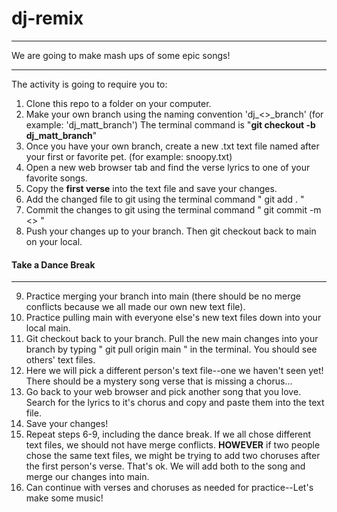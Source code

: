 # dj-remix
---
We are going to make mash ups of some epic songs!

---
The activity is going to require you to:
1. Clone this repo to a folder on your computer.
2. Make your own branch using the naming convention 'dj_<<name>>_branch' (for example: 'dj_matt_branch') The terminal command is "**git checkout -b dj_matt_branch**"
3. Once you have your own branch, create a new .txt text file named after your first or favorite pet. (for example: snoopy.txt)
4. Open a new web browser tab and find the verse lyrics to one of your favorite songs.
5. Copy the **first verse** into the text file and save your changes.
6. Add the changed file to git using the terminal command " git add . "
7. Commit the changes to git using the terminal command " git commit -m <<and a message here>> "
8. Push your changes up to your branch. Then git checkout back to main on your local.

#### Take a Dance Break
---

9. Practice merging your branch into main (there should be no merge conflicts because we all made our own new text file).
10. Practice pulling main with everyone else's new text files down into your local main.
11. Git checkout back to your branch. Pull the new main changes into your branch by typing " git pull origin main " in the terminal. You should see others' text files.
12. Here we will pick a different person's text file--one we haven't seen yet! There should be a mystery song verse that is missing a chorus...
13. Go back to your web browser and pick another song that you love. Search for the lyrics to it's chorus and copy and paste them into the text file.
14. Save your changes!
15. Repeat steps 6-9, including the dance break. If we all chose different text files, we should not have merge conflicts. **HOWEVER** if two people chose the same text files, we might be trying to add two choruses after the first person's verse. That's ok. We will add both to the song and merge our changes into main.
16. Can continue with verses and choruses as needed for practice--Let's make some music!
